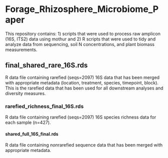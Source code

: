 # Forage_Rhizosphere_Microbiome_Paper
This repository contains: 1) scripts that were used to process raw amplicon (16S, ITS2) data using mothur and 2) R scripts that were used to tidy and analyze data from sequencing, soil N concentrations, and plant biomass measurements.

## final_shared_rare_16S.rds
R data file containing rarefied (seqs=2097) 16S data that has been merged with appropriate metadata (location, treatment, species, timepoint, block). This is the rarefied data that has been used for all downstream analyses and diversity measures.

### rarefied_richness_final_16S.rds
R data file containing rarefied (seqs=2097) 16S species richness data for each sample (n=427).

#### shared_full_16S_final.rds
R data file containing *non*rarefied sequence data that has been merged with appropriate metadata.
